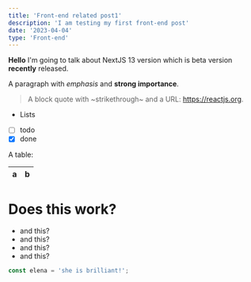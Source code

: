 ```yaml
---
title: 'Front-end related post1'
description: 'I am testing my first front-end post'
date: '2023-04-04'
type: 'Front-end'
---
```


**Hello**
I'm going to talk about NextJS 13 version which is beta version **recently** released.

A paragraph with _emphasis_ and **strong importance**.

> A block quote with ~strikethrough~ and a URL: https://reactjs.org.

- Lists
- [ ] todo
- [x] done

A table:

| a   | b   |
| --- | --- |

<h1>Does this work?</h1>
<ul>
	<li>and this?</li>
	<li>and this?</li>
	<li>and this?</li>
	<li>and this?</li>
</ul>

```js
const elena = 'she is brilliant!';
```
